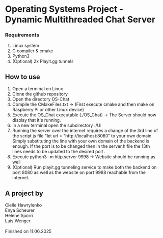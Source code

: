 # Operating Systems Project - Dynamic Multithreaded Chat Server

### Requirements
1. Linux system
2. C compiler & cmake
3. Python3
4. (Optional) 2x Playit.gg tunnels

## How to use
1. Open a terminal on Linux
2. Clone the github repository
3. Open the directory OS-Chat
4. Compile the CMakeFiles.txt -> (First execute cmake and then make on Raspberry Pi or other Linux device)
5. Execute the OS_Chat executable (./OS_Chat) -> The Server should now display that it's running.
6. In a new terminal open the subdirectory ./UI 
7. Running the server over the internet requires a change of the 3rd line of the script.js file "let url = "http://localhost:8080" to your own domain. Simply substituting the line with your own domain of the backend is enough. If the port is to be changed then in the server.h file the 13th lines needs to be updated to the desired port.
8. Execute python3 -m http.server 9998 -> Website should be running as well
9. (Optional) Run playit.gg tunneling service to make both the backend on port 8080 as well as the website on port 9998 reachable from the internet.

## A project by
Cielle Hawrylenko\
Enya Scheurer\
Helene Spörri\
Luis Wenger\
\
Finished on 11.06.2025


